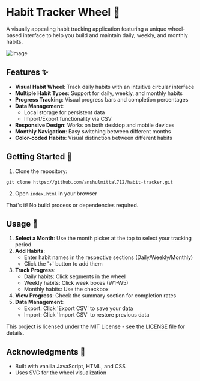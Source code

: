 # Habit Tracker Wheel 🎯

A visually appealing habit tracking application featuring a unique wheel-based interface to help you build and maintain daily, weekly, and monthly habits.

![image](https://github.com/user-attachments/assets/5f9f797e-e2b0-41b6-ad29-93e6eed20e03)




## Features ✨

- **Visual Habit Wheel**: Track daily habits with an intuitive circular interface
- **Multiple Habit Types**: Support for daily, weekly, and monthly habits
- **Progress Tracking**: Visual progress bars and completion percentages
- **Data Management**: 
  - Local storage for persistent data
  - Import/Export functionality via CSV
- **Responsive Design**: Works on both desktop and mobile devices
- **Monthly Navigation**: Easy switching between different months
- **Color-coded Habits**: Visual distinction between different habits

## Getting Started 🌟

1. Clone the repository:
```
git clone https://github.com/anshulmittal712/habit-tracker.git
```


2. Open `index.html` in your browser

That's it! No build process or dependencies required.

## Usage 📝

1. **Select a Month**: Use the month picker at the top to select your tracking period
2. **Add Habits**: 
   - Enter habit names in the respective sections (Daily/Weekly/Monthly)
   - Click the '+' button to add them
3. **Track Progress**:
   - Daily habits: Click segments in the wheel
   - Weekly habits: Click week boxes (W1-W5)
   - Monthly habits: Use the checkbox
4. **View Progress**: Check the summary section for completion rates
5. **Data Management**:
   - Export: Click 'Export CSV' to save your data
   - Import: Click 'Import CSV' to restore previous data



This project is licensed under the MIT License - see the [LICENSE](LICENSE) file for details.

## Acknowledgments 🙏

- Built with vanilla JavaScript, HTML, and CSS
- Uses SVG for the wheel visualization
